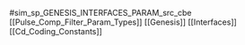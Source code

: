 #sim_sp_GENESIS_INTERFACES_PARAM_src_cbe
[[Pulse_Comp_Filter_Param_Types]]
[[Genesis]]
[[Interfaces]]
[[Cd_Coding_Constants]]
